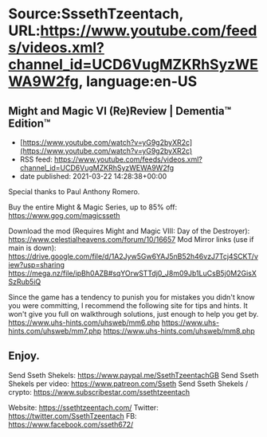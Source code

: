 # Source:SssethTzeentach, URL:https://www.youtube.com/feeds/videos.xml?channel_id=UCD6VugMZKRhSyzWEWA9W2fg, language:en-US

## Might and Magic VI (Re)Review | Dementia™ Edition™
 - [https://www.youtube.com/watch?v=yG9g2byXR2c](https://www.youtube.com/watch?v=yG9g2byXR2c)
 - RSS feed: https://www.youtube.com/feeds/videos.xml?channel_id=UCD6VugMZKRhSyzWEWA9W2fg
 - date published: 2021-03-22 14:28:38+00:00

Special thanks to Paul Anthony Romero.

Buy the entire Might & Magic Series, up to 85% off:
https://www.gog.com/magicsseth

Download the mod (Requires Might and Magic VIII: Day of the Destroyer):
https://www.celestialheavens.com/forum/10/16657
Mod Mirror links (use if main is down):
https://drive.google.com/file/d/1A2Jyw5Gw6YAJ5nB52h46vzJ7Tcj4SCKT/view?usp=sharing
https://mega.nz/file/ipBh0AZB#sqYOrwSTTdj0_J8m09Jb1LuCsB5j0M2GisXSzRub5iQ

Since the game has a tendency to punish you for mistakes you didn't know you were committing,
I recommend the following site for tips and hints.
It won't give you full on walkthrough solutions, just enough to help you get by.
https://www.uhs-hints.com/uhsweb/mm6.php
https://www.uhs-hints.com/uhsweb/mm7.php
https://www.uhs-hints.com/uhsweb/mm8.php

Enjoy.
-----------------------
Send Sseth Shekels: https://www.paypal.me/SsethTzeentachGB
Send Sseth Shekels per video:  https://www.patreon.com/Sseth
Send Sseth Shekels / crypto: https://www.subscribestar.com/ssethtzeentach

Website: https://ssethtzeentach.com/
Twitter: https://twitter.com/SsethTzeentach
FB: https://www.facebook.com/sseth672/

